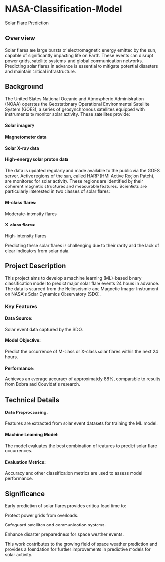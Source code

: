 # NASA-Classification-Model
Solar Flare Prediction

## Overview

Solar flares are large bursts of electromagnetic energy emitted by the sun, capable of significantly impacting life on Earth. These events can disrupt power grids, satellite systems, and global communication networks. Predicting solar flares in advance is essential to mitigate potential disasters and maintain critical infrastructure.

## Background

The United States National Oceanic and Atmospheric Administration (NOAA) operates the Geostationary Operational Environmental Satellite System (GOES), a series of geosynchronous satellites equipped with instruments to monitor solar activity. These satellites provide:

#### Solar imagery

#### Magnetometer data

#### Solar X-ray data

#### High-energy solar proton data

The data is updated regularly and made available to the public via the GOES server. Active regions of the sun, called HARP (HMI Active Region Patch), are monitored for solar activity. These regions are identified by their coherent magnetic structures and measurable features. Scientists are particularly interested in two classes of solar flares:

#### M-class flares: 
Moderate-intensity flares

#### X-class flares: 
High-intensity flares

Predicting these solar flares is challenging due to their rarity and the lack of clear indicators from solar data.

## Project Description

This project aims to develop a machine learning (ML)-based binary classification model to predict major solar flare events 24 hours in advance. The data is sourced from the Helioseismic and Magnetic Imager Instrument on NASA's Solar Dynamics Observatory (SDO).

### Key Features

#### Data Source: 
Solar event data captured by the SDO.

#### Model Objective: 
Predict the occurrence of M-class or X-class solar flares within the next 24 hours.

#### Performance: 
Achieves an average accuracy of approximately 88%, comparable to results from Bobra and Couvidat's research.

## Technical Details

#### Data Preprocessing: 
Features are extracted from solar event datasets for training the ML model.

#### Machine Learning Model: 
The model evaluates the best combination of features to predict solar flare occurrences.

#### Evaluation Metrics: 
Accuracy and other classification metrics are used to assess model performance.

## Significance

Early prediction of solar flares provides critical lead time to:

Protect power grids from overloads.

Safeguard satellites and communication systems.

Enhance disaster preparedness for space weather events.

This work contributes to the growing field of space weather prediction and provides a foundation for further improvements in predictive models for solar activity.
